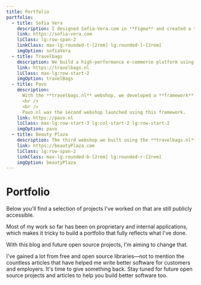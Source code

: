 ```yaml
---
title: Portfolio
portfolio:
  - title: Sofia Vera
    description: I designed Sofia-Vera.com in **Figma** and created a theme for **PrestaShop**. Run the whole environment on **Azure Kubernetes Services**.
    link: https://sofia-vera.com
    liClass: lg:row-span-2
    linkClass: max-lg:rounded-t-[2rem] lg:rounded-l-[2rem]
    imgOption: sofiaVera
  - title: Travelbags
    description: We build a high-performance e-commerce platform using **Vue.js**, **SSR**, **Node.js** and **.NET**. The project included CI/CD on **Azure DevOps** and containerization via **Docker**.
    link: https://travelbags.nl
    liClass: max-lg:row-start-2
    imgOption: travelBags
  - title: Pavo
    description:
      With the **travelbags.nl** webshop, we developed a **framework** that enables rapid development of e-commerce platforms.
      <br />
      <br />
      Pavo.nl was the second webshop launched using this framework.
    link: https://pavo.nl
    liClass: max-lg:row-start-3 lg:col-start-2 lg:row-start-2
    imgOption: pavo
  - title: Beauty Plaza
    description: The third webshop we built using the **travelbags.nl** framework. It uses **Vue.js**, **SSR**, **Node.js** and **.NET**, with CI/CD on **Azure DevOps** and containerization via **Docker**.
    link: https://beautyPlaza.com
    liClass: lg:row-span-2
    linkClass: max-lg:rounded-b-[2rem] lg:rounded-r-[2rem]
    imgOption: beautyPlaza
---
```


# Portfolio

Below you'll find a selection of projects I've worked on that are still publicly accessible.

Most of my work so far has been on proprietary and internal applications, which makes it tricky to build a portfolio that fully reflects what I've done.

With this blog and future open source projects, I'm aiming to change that.

I've gained a lot from free and open source libraries—not to mention the countless articles that have helped me write better software for customers and employers. It's time to give something back. Stay tuned for future open source projects and articles to help you build better software too.
